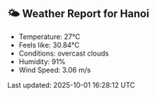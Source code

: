 <!-- WEATHER-START -->
## 🌤 Weather Report for Hanoi

- Temperature: 27°C
- Feels like: 30.84°C
- Conditions: overcast clouds
- Humidity: 91%
- Wind Speed: 3.06 m/s

Last updated: 2025-10-01 16:28:12 UTC
<!-- WEATHER-END -->
